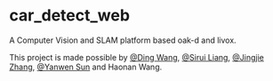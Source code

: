 # car_detect_web
A Computer Vision and SLAM platform based oak-d and livox.


This project is made possible by [@Ding Wang](), [@Sirui Liang](https://scholar.google.com/citations?user=ZR_IZ84AAAAJ&hl=en), [@Jingjie Zhang](https://zhangjj26.github.io/), [@Yanwen Sun](https://yorksunsdu.github.io/) and Haonan Wang.
